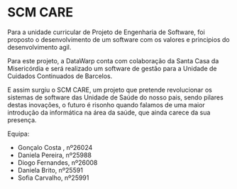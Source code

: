 # SCM CARE

Para a unidade curricular de Projeto de Engenharia de Software, foi proposto o desenvolvimento de um software com os valores e principios do desenvolvimento agil.

Para este projeto, a DataWarp conta com colaboração da Santa Casa da Misericórdia e será realizado um software de gestão para a Unidade de Cuidados Continuados de Barcelos.

E assim surgiu o SCM CARE, um projeto que pretende revolucionar os sistemas de software das Unidade de Saúde do nosso pais, sendo pilares destas inovações, o futuro é risonho quando falamos de uma maior introdução da informática na área da saúde, que ainda carece da sua presença.


Equipa: 
* Gonçalo Costa , nº26024
* Daniela Pereira, nº25988
* Diogo Fernandes, nº26008
* Daniela Brito, nº25591
* Sofia Carvalho, nº25991